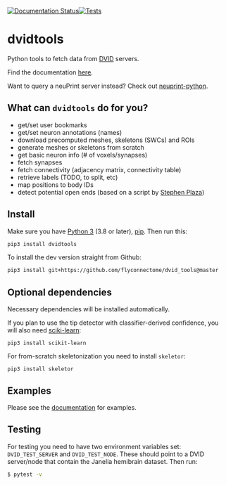 [![Documentation Status](https://readthedocs.org/projects/dvidtools/badge/?version=latest)](http://dvidtools.readthedocs.io/en/latest/?badge=latest)[![Tests](https://github.com/flyconnectome/dvid_tools/actions/workflows/test-package.yml/badge.svg)](https://github.com/flyconnectome/dvid_tools/actions/workflows/test-package.yml)

# dvidtools
Python tools to fetch data from [DVID](https://github.com/janelia-flyem/dvid) servers.

Find the documentation [here](https://dvidtools.readthedocs.io).

Want to query a neuPrint server instead? Check out
[neuprint-python](https://github.com/connectome-neuprint/neuprint-python).

## What can `dvidtools` do for you?

- get/set user bookmarks
- get/set neuron annotations (names)
- download precomputed meshes, skeletons (SWCs) and ROIs
- generate meshes or skeletons from scratch
- get basic neuron info (# of voxels/synapses)
- fetch synapses
- fetch connectivity (adjacency matrix, connectivity table)
- retrieve labels (TODO, to split, etc)
- map positions to body IDs
- detect potential open ends (based on a script by [Stephen Plaza](https://github.com/stephenplaza))

## Install

Make sure you have [Python 3](https://www.python.org) (3.8 or later),
[pip](https://pip.pypa.io/en/stable/installing/). Then run this:

```bash
pip3 install dvidtools
```

To install the dev version straight from Github:

```bash
pip3 install git+https://github.com/flyconnectome/dvid_tools@master
```

## Optional dependencies
Necessary dependencies will be installed automatically.

If you plan to use the tip detector with classifier-derived confidence, you
will also need [sciki-learn](https://scikit-learn.org):

```shell
pip3 install scikit-learn
```

For from-scratch skeletonization you need to install `skeletor`:

```shell
pip3 install skeletor
```

## Examples
Please see the [documentation](https://dvidtools.readthedocs.io) for examples.

## Testing

For testing you need to have two environment variables set: `DVID_TEST_SERVER`
and `DVID_TEST_NODE`. These should point to a DVID server/node that contain
the Janelia hemibrain dataset. Then run:

```bash
$ pytest -v
```
